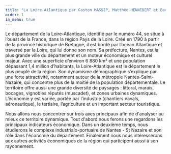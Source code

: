 ```yaml
---
title: "La Loire-Atlantique par Gaston MASSIP, Matthéo HENNEBERT et Barthélemy PENET--BARANGER"
order: 1
in_menu: true
---
```

Le département de la Loire-Atlantique, identifié par le numéro 44, se situe à l’ouest de la France, dans la région Pays de la Loire. Créé en 1790 à partir de la province historique de Bretagne, il est bordé par l’océan Atlantique et traversé par la Loire, qui lui donne son nom. Sa préfecture, Nantes, est la plus grande ville du département et un moteur économique et culturel majeur. Avec une superficie d’environ 6 880 km² et une population dépassant 1,4 million d’habitants, la Loire-Atlantique est le département le plus peuplé de la région. Son dynamisme démographique s’explique par une forte attractivité, notamment autour de la métropole Nantes-Saint-Nazaire, qui concentre plus de la moitié de la population départementale. Le territoire offre aussi une grande diversité de paysages : littoral, marais, bocages, vignobles réputés (muscadet), et zones urbaines dynamiques. L’économie y est variée, portée par l’industrie (chantiers navals, aéronautique), le tertiaire, l’agriculture et un important secteur touristique.

Nous allons nous concentrer sur trois axes principaux afin de d'analyser au mieux ce territoire dynamique. Tout d'abord nous ferons une regardons les principaux indicateurs économique. Dans un deuxième temps, nous étudierons le complexe industrialo-portuaire de Nantes - St Nazaire et son rôle dans l'économie du département. Finalement nous nous intéresserons aux autres activités économiques de la région qui participent aussi à son rayonnement. 